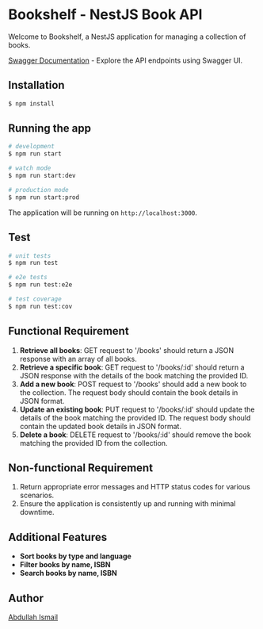 # Bookshelf - NestJS Book API

Welcome to Bookshelf, a NestJS application for managing a collection of books.

[Swagger Documentation](http://localhost:3000/api#/) - Explore the API endpoints using Swagger UI.


## Installation 

```bash
$ npm install
```

## Running the app

```bash
# development
$ npm run start

# watch mode
$ npm run start:dev

# production mode
$ npm run start:prod
```
The application will be running on `http://localhost:3000`.

## Test

```bash
# unit tests
$ npm run test

# e2e tests
$ npm run test:e2e

# test coverage
$ npm run test:cov
```

## Functional Requirement

1. **Retrieve all books**: GET request to '/books' should return a JSON response with an array of all books.
2. **Retrieve a specific book**: GET request to '/books/:id' should return a JSON response with the details of the book matching the provided ID.
3. **Add a new book**: POST request to '/books' should add a new book to the collection. The request body should contain the book details in JSON format.
4. **Update an existing book**: PUT request to '/books/:id' should update the details of the book matching the provided ID. The request body should contain the updated book details in JSON format.
5. **Delete a book**: DELETE request to '/books/:id' should remove the book matching the provided ID from the collection.

## Non-functional Requirement

1. Return appropriate error messages and HTTP status codes for various scenarios.
2. Ensure the application is consistently up and running with minimal downtime.

## Additional Features

- **Sort books by type and language**
- **Filter books by name, ISBN**
- **Search books by name, ISBN**

## Author

[Abdullah Ismail](https://github.com/whalewalker)